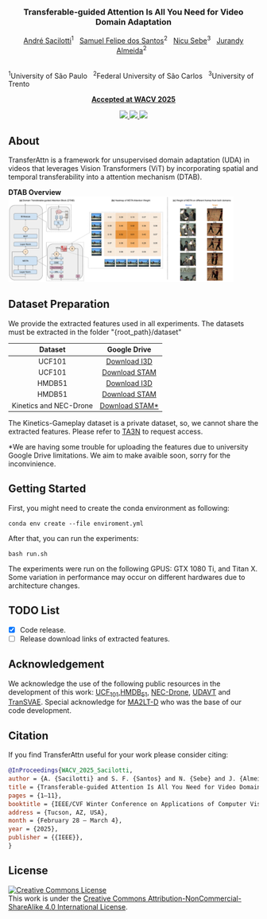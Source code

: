 <br />
<p align="center">
  
  <h3 align="center"><strong><br>Transferable-guided Attention Is All You Need for Video Domain Adaptation</strong></h3>

  <p align="center">
      <a href="https://scholar.google.com/citations?user=xBquKMgAAAAJ" target='_blank'>André Sacilotti</a><sup>1</sup>&nbsp;&nbsp;
      <a href="https://scholar.google.com/citations?user=QT362TYAAAAJ" target='_blank'> Samuel Felipe dos Santos</a><sup>2</sup>&nbsp;&nbsp;
      <a href="https://scholar.google.com/citations?user=stFCYOAAAAAJ" target='_blank'>Nicu Sebe</a><sup>3</sup>&nbsp;&nbsp;
      <a href="https://scholar.google.com/citations?user=VSc_vDMAAAAJ" target='_blank'>Jurandy Almeida</a><sup>2</sup>&nbsp;&nbsp;
</p>
    <br>
  <sup>1</sup>University of São Paulo&nbsp;&nbsp;
  <sup>2</sup>Federal University of São Carlos&nbsp;&nbsp;
  <sup>3</sup>University of Trento
  </p>
</p>

<p align="center">
 <a href="https://wacv2025.thecvf.com/" target='_blank'><b>Accepted at WACV 2025</b></a>
</p>

<p align="center">
  <a href="https://arxiv.org/abs/2407.01375" target='_blank'>
    <img src="https://img.shields.io/badge/Paper-%F0%9F%93%83-firebrick">
  </a>
  
  <a href="https://andre-sacilotti.github.io/transferattn-project-page/" target='_blank'>
    <img src="https://img.shields.io/badge/Project-%F0%9F%94%97-red">
  </a>
  

  <a href="" target='_blank'>
    <img src="https://visitor-badge.laobi.icu/badge?page_id=Andre-Sacilotti.transferattn-project-code">
  </a>
</p>

</p>

## About

 TransferAttn is a framework for unsupervised domain adaptation (UDA) in videos that leverages Vision Transformers (ViT) by incorporating spatial and temporal transferability into a attention mechanism (DTAB). 

<strong>DTAB Overview</strong> 
<img src="images/DTAB-1.png" width="90%">

## Dataset Preparation

We provide the extracted features used in all experiments. The datasets must be extracted in the folder "{root_path}/dataset"

| Dataset | Google Drive | 
| :-: | :-: |
| UCF101 | [Download I3D](https://drive.google.com/file/d/1GFxToYAoKsiu0_5liPm4xGSOF9C8GnSy) |
| UCF101 | [Download STAM](https://drive.google.com/file/d/1nwTBfX6bUPUGDijWF73AoVboK4jN4Mtf) |
| HMDB51 | [Download I3D](https://drive.google.com/file/d/1Q86XbWTt07SJysR45pcnocVhzJXq7E9j) | 
| HMDB51 | [Download STAM](https://drive.google.com/file/d/1MF1Axu0tV5WXZ9dofmkY57vq0_UfC4ce) | 
| Kinetics and NEC-Drone | [Download STAM*]() |

The Kinetics-Gameplay dataset is a private dataset, so, we cannot share the extracted features. Please refer to [TA3N](https://github.com/cmhungsteve/TA3N) to request access.

*We are having some trouble for uploading the features due to university Google Drive limitations. We aim to make avaible soon, sorry for the inconvinience.

## Getting Started

First, you might need to create the conda environment as following:

```shell
conda env create --file enviroment.yml
```

After that, you can run the experiments:

```shell
bash run.sh
```

The experiments were run on the following GPUS: GTX 1080 Ti, and Titan X. Some variation in performance may occur on different hardwares due to architecture changes.

## TODO List

- [x] Code release.
- [ ] Release download links of extracted features.

## Acknowledgement

We acknowledge the use of the following public resources in the development of this work: [UCF<sub>101</sub>](https://www.crcv.ucf.edu/data/UCF101.php),[HMDB<sub>51</sub>](https://serre-lab.clps.brown.edu/resource/hmdb-a-large-human-motion-database), [NEC-Drone](https://github.com/jinwchoi/NEC-Drone-Dataset), [UDAVT](https://github.com/vturrisi/UDAVT) and [TranSVAE](https://github.com/ldkong1205/TranSVAE). Special acknowledge for [MA2LT-D](https://github.com/justchenpp/MA2L-TD) who was the base of our code development.


## Citation

If you find TransferAttn useful for your work please consider citing:

```bibtex
@InProceedings{WACV_2025_Sacilotti,
author = {A. {Sacilotti} and S. F. {Santos} and N. {Sebe} and J. {Almeida}},
title = {Transferable-guided Attention Is All You Need for Video Domain Adaptation},
pages = {1–11},
booktitle = {IEEE/CVF Winter Conference on Applications of Computer Vision (WACV)},
address = {Tucson, AZ, USA},
month = {February 28 – March 4},
year = {2025},
publisher = {{IEEE}},
}
```

## License

<a rel="license" href="http://creativecommons.org/licenses/by-nc-sa/4.0/"><img alt="Creative Commons License" style="border-width:0" src="https://i.creativecommons.org/l/by-nc-sa/4.0/80x15.png" /></a>
<br />
This work is under the <a rel="license" href="http://creativecommons.org/licenses/by-nc-sa/4.0/">Creative Commons Attribution-NonCommercial-ShareAlike 4.0 International License</a>.

